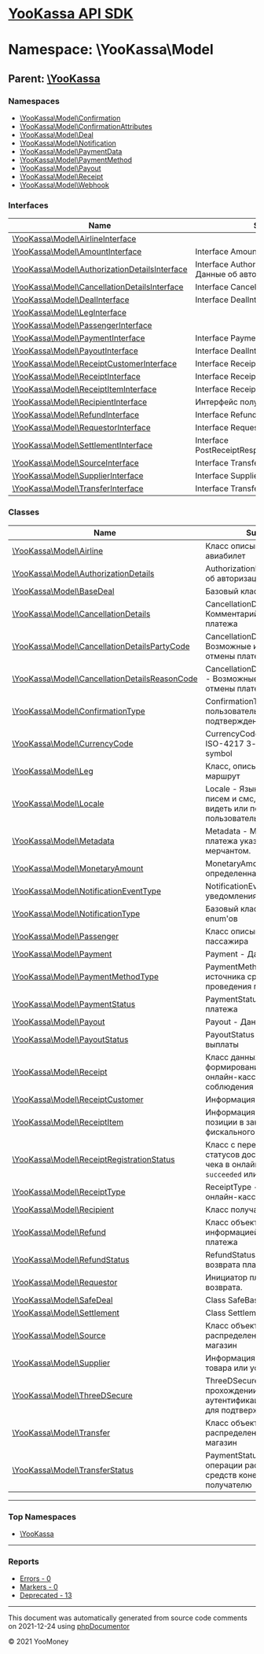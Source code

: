 # [YooKassa API SDK](../home.md)

# Namespace: \YooKassa\Model

## Parent: [\YooKassa](../namespaces/yookassa.md)

### Namespaces

* [\YooKassa\Model\Confirmation](../namespaces/yookassa-model-confirmation.md)
* [\YooKassa\Model\ConfirmationAttributes](../namespaces/yookassa-model-confirmationattributes.md)
* [\YooKassa\Model\Deal](../namespaces/yookassa-model-deal.md)
* [\YooKassa\Model\Notification](../namespaces/yookassa-model-notification.md)
* [\YooKassa\Model\PaymentData](../namespaces/yookassa-model-paymentdata.md)
* [\YooKassa\Model\PaymentMethod](../namespaces/yookassa-model-paymentmethod.md)
* [\YooKassa\Model\Payout](../namespaces/yookassa-model-payout.md)
* [\YooKassa\Model\Receipt](../namespaces/yookassa-model-receipt.md)
* [\YooKassa\Model\Webhook](../namespaces/yookassa-model-webhook.md)

### Interfaces

| Name | Summary |
| ---- | ------- |
| [\YooKassa\Model\AirlineInterface](../classes/YooKassa-Model-AirlineInterface.md) |  |
| [\YooKassa\Model\AmountInterface](../classes/YooKassa-Model-AmountInterface.md) | Interface AmountInterface |
| [\YooKassa\Model\AuthorizationDetailsInterface](../classes/YooKassa-Model-AuthorizationDetailsInterface.md) | Interface AuthorizationDetailsInterface - Данные об авторизации платежа |
| [\YooKassa\Model\CancellationDetailsInterface](../classes/YooKassa-Model-CancellationDetailsInterface.md) | Interface CancellationDetailsInterface |
| [\YooKassa\Model\DealInterface](../classes/YooKassa-Model-DealInterface.md) | Interface DealInterface |
| [\YooKassa\Model\LegInterface](../classes/YooKassa-Model-LegInterface.md) |  |
| [\YooKassa\Model\PassengerInterface](../classes/YooKassa-Model-PassengerInterface.md) |  |
| [\YooKassa\Model\PaymentInterface](../classes/YooKassa-Model-PaymentInterface.md) | Interface PaymentInterface |
| [\YooKassa\Model\PayoutInterface](../classes/YooKassa-Model-PayoutInterface.md) | Interface DealInterface |
| [\YooKassa\Model\ReceiptCustomerInterface](../classes/YooKassa-Model-ReceiptCustomerInterface.md) | Interface ReceiptCustomerInterface |
| [\YooKassa\Model\ReceiptInterface](../classes/YooKassa-Model-ReceiptInterface.md) | Interface ReceiptInterface |
| [\YooKassa\Model\ReceiptItemInterface](../classes/YooKassa-Model-ReceiptItemInterface.md) | Interface ReceiptItemInterface |
| [\YooKassa\Model\RecipientInterface](../classes/YooKassa-Model-RecipientInterface.md) | Интерфейс получателя платежа. |
| [\YooKassa\Model\RefundInterface](../classes/YooKassa-Model-RefundInterface.md) | Interface RefundInterface |
| [\YooKassa\Model\RequestorInterface](../classes/YooKassa-Model-RequestorInterface.md) | Interface RequestorInterface |
| [\YooKassa\Model\SettlementInterface](../classes/YooKassa-Model-SettlementInterface.md) | Interface PostReceiptResponseSettlementInterface |
| [\YooKassa\Model\SourceInterface](../classes/YooKassa-Model-SourceInterface.md) | Interface TransferInterface |
| [\YooKassa\Model\SupplierInterface](../classes/YooKassa-Model-SupplierInterface.md) | Interface SupplierInterface |
| [\YooKassa\Model\TransferInterface](../classes/YooKassa-Model-TransferInterface.md) | Interface TransferInterface |

### Classes

| Name | Summary |
| ---- | ------- |
| [\YooKassa\Model\Airline](../classes/YooKassa-Model-Airline.md) | Класс описывающий авиабилет |
| [\YooKassa\Model\AuthorizationDetails](../classes/YooKassa-Model-AuthorizationDetails.md) | AuthorizationDetails - Данные об авторизации платежа |
| [\YooKassa\Model\BaseDeal](../classes/YooKassa-Model-BaseDeal.md) | Базовый класс сделки |
| [\YooKassa\Model\CancellationDetails](../classes/YooKassa-Model-CancellationDetails.md) | CancellationDetails - Комментарий к отмене платежа |
| [\YooKassa\Model\CancellationDetailsPartyCode](../classes/YooKassa-Model-CancellationDetailsPartyCode.md) | CancellationDetailsPartyCode - Возможные инициаторы отмены платежа |
| [\YooKassa\Model\CancellationDetailsReasonCode](../classes/YooKassa-Model-CancellationDetailsReasonCode.md) | CancellationDetailsReasonCode - Возможные причины отмены платежа |
| [\YooKassa\Model\ConfirmationType](../classes/YooKassa-Model-ConfirmationType.md) | ConfirmationType - Тип пользовательского процесса подтверждения платежа |Код|Описание| --- | --- |redirect|Необходимо направить плательщика на страницу партнера| |external|Необходимо ождать пока плательщик самостоятельно подтвердит платеж| |code_verification|Необходимо получить одноразовый код от плательщика для подтверждения платежа| |embedded|Необходимо получить токен для checkout.js| |qr|Необходимо получить QR-код| |mobile_application|необходимо совершить действия в мобильном приложении| |
| [\YooKassa\Model\CurrencyCode](../classes/YooKassa-Model-CurrencyCode.md) | CurrencyCode - Код валюты, ISO-4217 3-alpha currency symbol |
| [\YooKassa\Model\Leg](../classes/YooKassa-Model-Leg.md) | Класс, описывающий маршрут |
| [\YooKassa\Model\Locale](../classes/YooKassa-Model-Locale.md) | Locale - Язык интерфейса, писем и смс, которые будет видеть или получать пользователь |Код|Описание| --- | --- |ru_RU|Русский| |en_US|English| |
| [\YooKassa\Model\Metadata](../classes/YooKassa-Model-Metadata.md) | Metadata - Метаданные платежа указанные мерчантом. |
| [\YooKassa\Model\MonetaryAmount](../classes/YooKassa-Model-MonetaryAmount.md) | MonetaryAmount - Сумма определенная в валюте |
| [\YooKassa\Model\NotificationEventType](../classes/YooKassa-Model-NotificationEventType.md) | NotificationEventType - Тип уведомления |Код|Описание| --- | --- |payment.waiting_for_capture|Успешно оплачен покупателем, ожидает подтверждения магазином (capture или aviso)| |payment.succeeded|Успешно оплачен и подтвержден магазином| |payment.canceled|Неуспех оплаты или отменен магазином| |refund.succeeded|Успешный возврат| |deal.closed|Сделка перешла в статус closed| |payout.canceled|Выплата перешла в статус canceled| |payout.succeeded|Выплата перешла в статус succeeded| |
| [\YooKassa\Model\NotificationType](../classes/YooKassa-Model-NotificationType.md) | Базовый класс генерируемых enum&#039;ов |
| [\YooKassa\Model\Passenger](../classes/YooKassa-Model-Passenger.md) | Класс описывающий данные пассажира |
| [\YooKassa\Model\Payment](../classes/YooKassa-Model-Payment.md) | Payment - Данные о платеже |
| [\YooKassa\Model\PaymentMethodType](../classes/YooKassa-Model-PaymentMethodType.md) | PaymentMethodType - Тип источника средств для проведения платежа |Код|Описание| --- | --- |yoo_money|Платеж из кошелька ЮMoney| |bank_card|Платеж с произвольной банковской карты| |sberbank|Платеж СбербанкОнлайн| |cash|Платеж наличными| |mobile_balance|Платеж с баланса мобильного телефона| |apple_pay|Платеж ApplePay| |google_pay|Платеж Google Pay| |qiwi|Платеж из кошелька Qiwi| |webmoney|Платеж из кошелька Webmoney| |alfabank|Платеж через Альфа-Клик| |b2b_sberbank|Сбербанк Бизнес Онлайн| |tinkoff_bank|Интернет-банк Тинькофф| |psb|ПромсвязьБанк| |installments|Заплатить по частям| |wechat|Платеж через WeChat| |
| [\YooKassa\Model\PaymentStatus](../classes/YooKassa-Model-PaymentStatus.md) | PaymentStatus - Состояние платежа |Код|Описание| --- | --- |pending|Ожидает оплаты покупателем| |waiting_for_capture|Успешно оплачен покупателем, ожидает подтверждения магазином (capture или aviso)| |succeeded|Успешно оплачен и подтвержден магазином| |canceled|Неуспех оплаты или отменен магазином (cancel)| |
| [\YooKassa\Model\Payout](../classes/YooKassa-Model-Payout.md) | Payout - Данные о выплате |
| [\YooKassa\Model\PayoutStatus](../classes/YooKassa-Model-PayoutStatus.md) | PayoutStatus - Статус выплаты |Код|Описание| --- | --- |pending|Выплата создана и ожидает подтверждения от эмитента| |succeeded|Выплата успешно завершена| |canceled|Выплата отменена| |
| [\YooKassa\Model\Receipt](../classes/YooKassa-Model-Receipt.md) | Класс данных для формирования чека в онлайн-кассе (для соблюдения 54-ФЗ) |
| [\YooKassa\Model\ReceiptCustomer](../classes/YooKassa-Model-ReceiptCustomer.md) | Информация о плательщике |
| [\YooKassa\Model\ReceiptItem](../classes/YooKassa-Model-ReceiptItem.md) | Информация о товарной позиции в заказе, позиция фискального чека |
| [\YooKassa\Model\ReceiptRegistrationStatus](../classes/YooKassa-Model-ReceiptRegistrationStatus.md) | Класс с перечислением статусов доставки данных для чека в онлайн-кассу (`pending`, `succeeded` или `canceled`) |
| [\YooKassa\Model\ReceiptType](../classes/YooKassa-Model-ReceiptType.md) | ReceiptType - Тип чека в онлайн-кассе. |
| [\YooKassa\Model\Recipient](../classes/YooKassa-Model-Recipient.md) | Класс получателя платежа. |
| [\YooKassa\Model\Refund](../classes/YooKassa-Model-Refund.md) | Класс объекта с информацией о возврате платежа |
| [\YooKassa\Model\RefundStatus](../classes/YooKassa-Model-RefundStatus.md) | RefundStatus - Состояние возврата платежа |Код|Описание| --- | --- |pending|Ожидает обработки| |succeeded|Успешно возвращен| |canceled|В проведении возврата отказано| |
| [\YooKassa\Model\Requestor](../classes/YooKassa-Model-Requestor.md) | Инициатор платежа или возврата. |
| [\YooKassa\Model\SafeDeal](../classes/YooKassa-Model-SafeDeal.md) | Class SafeBaseDeal |
| [\YooKassa\Model\Settlement](../classes/YooKassa-Model-Settlement.md) | Class Settlement |
| [\YooKassa\Model\Source](../classes/YooKassa-Model-Source.md) | Класс объекта распределения денег в магазин |
| [\YooKassa\Model\Supplier](../classes/YooKassa-Model-Supplier.md) | Информация о поставщике товара или услуги. |
| [\YooKassa\Model\ThreeDSecure](../classes/YooKassa-Model-ThreeDSecure.md) | ThreeDSecure - Данные о прохождении пользователем аутентификации по 3‑D Secure для подтверждения платежа. |
| [\YooKassa\Model\Transfer](../classes/YooKassa-Model-Transfer.md) | Класс объекта распределения денег в магазин |
| [\YooKassa\Model\TransferStatus](../classes/YooKassa-Model-TransferStatus.md) | PaymentStatus - Статус операции распределения средств конечному получателю |Код|Описание| --- | --- |pending|Ожидает оплаты покупателем| |waiting_for_capture|Успешно оплачен покупателем, ожидает подтверждения магазином (capture или aviso)| |succeeded|Успешно оплачен и получен магазином| |canceled|Неуспех оплаты или отменен магазином (cancel)| |

---

### Top Namespaces

* [\YooKassa](../namespaces/yookassa.md)

---

### Reports
* [Errors - 0](../reports/errors.md)
* [Markers - 0](../reports/markers.md)
* [Deprecated - 13](../reports/deprecated.md)

---

This document was automatically generated from source code comments on 2021-12-24 using [phpDocumentor](http://www.phpdoc.org/)

&copy; 2021 YooMoney